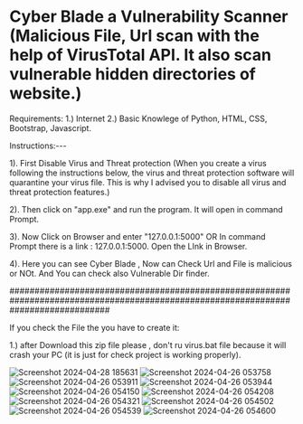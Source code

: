 # Cyber Blade a Vulnerability Scanner (Malicious File, Url scan with the help of VirusTotal API. It also scan vulnerable hidden directories of website.)

Requirements:
1.) Internet
2.) Basic Knowlege of Python, HTML, CSS, Bootstrap, Javascript.

Instructions:---

1). First Disable Virus and Threat protection (When you create a virus following the instructions below, the virus and threat protection software will quarantine your virus file. This is why I advised you to disable all virus and threat protection features.)

2). Then click on "app.exe" and run the program. It will open in command Prompt.

3). Now Click on Browser and enter "127.0.0.1:5000"
                       OR
In command Prompt there is a link : 127.0.0.1:5000. Open the LInk in Browser.


4). Here you can see Cyber Blade , Now can Check Url and File is malicious or NOt. And You can check also Vulnerable Dir finder.

####################################################################################################################################

If you check the File the you have to create it:

1.) after Download this zip file please , don't ru virus.bat file because it will crash your PC (it is just for check project is working properly).

![Screenshot 2024-04-28 185631](https://github.com/ethical-spy/CYBER-BLADE/assets/155846967/006d0e03-ea8a-4b29-ae9b-95bd4e40d616)
![Screenshot 2024-04-26 053758](https://github.com/ethical-spy/CYBER-BLADE/assets/155846967/d3a8fdf8-8bfe-430f-b169-d912877c3fab)
![Screenshot 2024-04-26 053911](https://github.com/ethical-spy/CYBER-BLADE/assets/155846967/aae268bb-b4f6-4696-8f6b-6363ae150a19)
![Screenshot 2024-04-26 053944](https://github.com/ethical-spy/CYBER-BLADE/assets/155846967/df787fd7-6a9f-42b5-9727-74830f7a015e)
![Screenshot 2024-04-26 054150](https://github.com/ethical-spy/CYBER-BLADE/assets/155846967/1eb44d21-784b-444d-85ff-441ef24b94a5)
![Screenshot 2024-04-26 054208](https://github.com/ethical-spy/CYBER-BLADE/assets/155846967/0419881a-cd89-473e-a217-627b2ef4a412)
![Screenshot 2024-04-26 054321](https://github.com/ethical-spy/CYBER-BLADE/assets/155846967/1f4cd4cd-964d-43eb-82a3-90a5f1d99b29)
![Screenshot 2024-04-26 054502](https://github.com/ethical-spy/CYBER-BLADE/assets/155846967/6e0dbf36-4457-42d1-adcf-7ac8109b0715)
![Screenshot 2024-04-26 054539](https://github.com/ethical-spy/CYBER-BLADE/assets/155846967/36ea5e2c-cd3a-4129-9f17-9e642f3dcf82)
![Screenshot 2024-04-26 054600](https://github.com/ethical-spy/CYBER-BLADE/assets/155846967/1c4e65f3-feed-4083-a263-83bfe3056a21)


